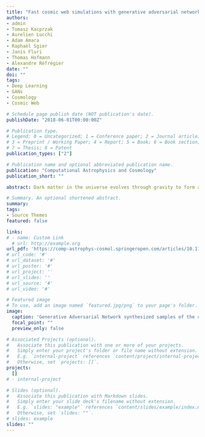 ```yaml
---
title: "Fast cosmic web simulations with generative adversarial networks"
authors:
- admin
- Tomasz Kacprzak
- Aurelien Lucchi
- Adam Amara
- Raphaël Sgier
- Janis Fluri
- Thomas Hofmann
- Alexandre Réfrégier 
date: ""
doi: ""
tags:
- Deep Learning
- GANs
- Cosmology
- Cosmic Web

# Schedule page publish date (NOT publication's date).
publishDate: "2018-06-01T00:00:00Z"

# Publication type.
# Legend: 0 = Uncategorized; 1 = Conference paper; 2 = Journal article;
# 3 = Preprint / Working Paper; 4 = Report; 5 = Book; 6 = Book section;
# 7 = Thesis; 8 = Patent
publication_types: ["2"]

# Publication name and optional abbreviated publication name.
publication: "Computational Astrophysics and Cosmology"
publication_short: ""

abstract: Dark matter in the universe evolves through gravity to form a complex network of halos, filaments, sheets and voids, that is known as the cosmic web. Computational models of the underlying physical processes, such as classical N-body simulations, are extremely resource intensive, as they track the action of gravity in an expanding universe using billions of particles as tracers of the cosmic matter distribution. Therefore, upcoming cosmology experiments will face a computational bottleneck that may limit the exploitation of their full scientific potential. To address this challenge, we demonstrate the application of a machine learning technique called Generative Adversarial Networks (GAN) to learn models that can efficiently generate new, physically realistic realizations of the cosmic web. Our training set is a small, representative sample of 2D image snapshots from N-body simulations of size 500 and 100 Mpc. We show that the GAN-generated samples are qualitatively and quantitatively very similar to the originals. For the larger boxes of size 500 Mpc, it is very difficult to distinguish them visually. The agreement of the power spectrum $P_k$ is 1–2% for most of the range, between $k=0.06$ and $k=0.4$. For the remaining values of $k$, the agreement is within 15%, with the error rate increasing for $k>0.8$. For smaller boxes of size 100 Mpc, we find that the visual agreement to be good, but some differences are noticable. The error on the power spectrum is of the order of 20%. We attribute this loss of performance to the fact that the matter distribution in 100 Mpc cutouts was very inhomogeneous between images, a situation in which the performance of GANs is known to deteriorate. We find a good match for the correlation matrix of full  $P_k$ range for 100 Mpc data and of small scales for 500 Mpc, with ∼20% disagreement for large scales. An important advantage of generating cosmic web realizations with a GAN is the considerable gains in terms of computation time. Each new sample generated by a GAN takes a fraction of a second, compared to the many hours needed by traditional N-body techniques. We anticipate that the use of generative models such as GANs will therefore play an important role in providing extremely fast and precise simulations of cosmic web in the era of large cosmological surveys, such as Euclid and Large Synoptic Survey Telescope (LSST).

# Summary. An optional shortened abstract.
summary: 
tags:
- Source Themes
featured: false

links:
# - name: Custom Link
  # url: http://example.org
url_pdf: 'https://comp-astrophys-cosmol.springeropen.com/articles/10.1186/s40668-018-0026-4'
# url_code: '#'
# url_dataset: '#'
# url_poster: '#'
# url_project: ''
# url_slides: ''
# url_source: '#'
# url_video: '#'

# Featured image
# To use, add an image named `featured.jpg/png` to your page's folder. 
image:
  caption: 'Generative Adversarial Network synthesized samples of the cosmic web'
  focal_point: ""
  preview_only: false

# Associated Projects (optional).
#   Associate this publication with one or more of your projects.
#   Simply enter your project's folder or file name without extension.
#   E.g. `internal-project` references `content/project/internal-project/index.md`.
#   Otherwise, set `projects: []`.
projects:
  []
# - internal-project

# Slides (optional).
#   Associate this publication with Markdown slides.
#   Simply enter your slide deck's filename without extension.
#   E.g. `slides: "example"` references `content/slides/example/index.md`.
#   Otherwise, set `slides: ""`.
# slides: example
slides: ""
---
```

<!-- 
{{% callout note %}}
Create your slides in Markdown - click the *Slides* button to check out the example.
{{% /callout %}}

Supplementary notes can be added here, including [code, math, and images](https://wowchemy.com/docs/writing-markdown-latex/). -->

